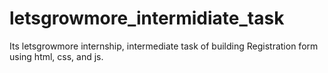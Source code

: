 # letsgrowmore_intermidiate_task
Its letsgrowmore internship, intermediate task of building Registration form using html, css, and js.
